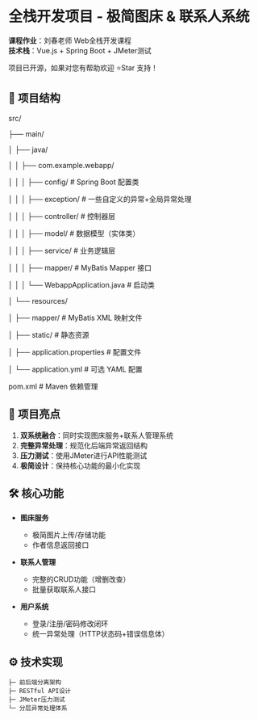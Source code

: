 # 全栈开发项目 - 极简图床 & 联系人系统

**课程作业**：刘春老师 Web全栈开发课程  
**技术栈**：Vue.js + Spring Boot + JMeter测试  

项目已开源，如果对您有帮助欢迎 ⭐Star 支持！

## 🧱 项目结构

src/

├── main/

│  ├── java/

│  │  ├── com.example.webapp/

│  │  │  ├── config/     # Spring Boot 配置类

│  │  │  ├── exception/     # 一些自定义的异常+全局异常处理

│  │  │  ├── controller/   # 控制器层

│  │  │  ├── model/      # 数据模型（实体类）

│  │  │  ├── service/     # 业务逻辑层

│  │  │  ├── mapper/     # MyBatis Mapper 接口

│  │  │  └── WebappApplication.java # 启动类

│  └── resources/

│    ├── mapper/       # MyBatis XML 映射文件

│    ├── static/       # 静态资源

│    ├── application.properties # 配置文件

│    └── application.yml   # 可选 YAML 配置

pom.xml             # Maven 依赖管理

## 🌟 项目亮点
1. **双系统融合**：同时实现图床服务+联系人管理系统
2. **完整异常处理**：规范化后端异常返回结构
3. **压力测试**：使用JMeter进行API性能测试
4. **极简设计**：保持核心功能的最小化实现

## 🛠️ 核心功能
- **图床服务**  
  - 极简图片上传/存储功能
  - 作者信息返回接口

- **联系人管理**  
  - 完整的CRUD功能（增删改查）
  - 批量获取联系人接口

- **用户系统**  
  - 登录/注册/密码修改闭环
  - 统一异常处理（HTTP状态码+错误信息体）

## ⚙️ 技术实现
```text
├─ 前后端分离架构
├─ RESTful API设计
├─ JMeter压力测试
└─ 分层异常处理体系